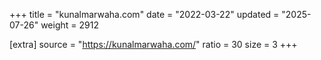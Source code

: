 +++
title = "kunalmarwaha.com"
date = "2022-03-22"
updated = "2025-07-26"
weight = 2912

[extra]
source = "https://kunalmarwaha.com/"
ratio = 30
size = 3
+++
